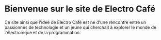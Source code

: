 # Bienvenue sur le site de Electro Café

Ce site ainsi que l'idée de Electro Café est né d'une rencontre entre un
passionnés de technologie et un jeune qui cherchait à explorer le monde
de l'électronique et de la programmation.